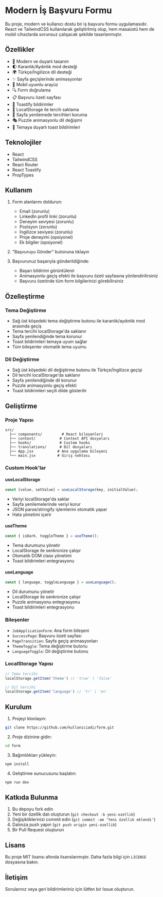# Modern İş Başvuru Formu

Bu proje, modern ve kullanıcı dostu bir iş başvuru formu uygulamasıdır. React ve TailwindCSS kullanılarak geliştirilmiş olup, hem masaüstü hem de mobil cihazlarda sorunsuz çalışacak şekilde tasarlanmıştır.

## Özellikler

- 🎨 Modern ve duyarlı tasarım
- 🌓 Karanlık/Aydınlık mod desteği
- 🌍 Türkçe/İngilizce dil desteği
- ✨ Sayfa geçişlerinde animasyonlar
- 📱 Mobil uyumlu arayüz
- 🔍 Form doğrulama
- 📋 Başvuru özeti sayfası
- 🚀 Toastify bildirimler
- 💾 LocalStorage ile tercih saklama
- 🔄 Sayfa yenilemede tercihleri koruma
- 🎭 Puzzle animasyonlu dil değişimi
- 🌈 Temaya duyarlı toast bildirimleri

## Teknolojiler

- React
- TailwindCSS
- React Router
- React Toastify
- PropTypes

## Kullanım

1. Form alanlarını doldurun:
   - Email (zorunlu)
   - LinkedIn profil linki (zorunlu)
   - Deneyim seviyesi (zorunlu)
   - Pozisyon (zorunlu)
   - İngilizce seviyesi (zorunlu)
   - Proje deneyimi (opsiyonel)
   - Ek bilgiler (opsiyonel)

2. "Başvuruyu Gönder" butonuna tıklayın

3. Başvurunuz başarıyla gönderildiğinde:
   - Başarı bildirimi görüntülenir
   - Animasyonlu geçiş efekti ile başvuru özeti sayfasına yönlendirilirsiniz
   - Başvuru özetinde tüm form bilgilerinizi görebilirsiniz

## Özelleştirme

### Tema Değiştirme
- Sağ üst köşedeki tema değiştirme butonu ile karanlık/aydınlık mod arasında geçiş
- Tema tercihi localStorage'da saklanır
- Sayfa yenilendiğinde tema korunur
- Toast bildirimleri temaya uyum sağlar
- Tüm bileşenler otomatik tema uyumu

### Dil Değiştirme
- Sağ üst köşedeki dil değiştirme butonu ile Türkçe/İngilizce geçişi
- Dil tercihi localStorage'da saklanır
- Sayfa yenilendiğinde dil korunur
- Puzzle animasyonlu geçiş efekti
- Toast bildirimleri seçili dilde gösterilir

## Geliştirme

### Proje Yapısı
```
src/
  ├── components/         # React bileşenleri
  ├── context/           # Context API dosyaları
  ├── hooks/             # Custom hooks
  ├── translations/      # Dil dosyaları
  ├── App.jsx           # Ana uygulama bileşeni
  └── main.jsx          # Giriş noktası
```

### Custom Hook'lar

#### useLocalStorage
```javascript
const [value, setValue] = useLocalStorage(key, initialValue);
```
- Veriyi localStorage'da saklar
- Sayfa yenilemelerinde veriyi korur
- JSON parse/stringify işlemlerini otomatik yapar
- Hata yönetimi içerir

#### useTheme
```javascript
const { isDark, toggleTheme } = useTheme();
```
- Tema durumunu yönetir
- LocalStorage ile senkronize çalışır
- Otomatik DOM class yönetimi
- Toast bildirimleri entegrasyonu

#### useLanguage
```javascript
const { language, toggleLanguage } = useLanguage();
```
- Dil durumunu yönetir
- LocalStorage ile senkronize çalışır
- Puzzle animasyonu entegrasyonu
- Toast bildirimleri entegrasyonu

### Bileşenler
- `JobApplicationForm`: Ana form bileşeni
- `SuccessPage`: Başvuru özeti sayfası
- `PageTransition`: Sayfa geçiş animasyonları
- `ThemeToggle`: Tema değiştirme butonu
- `LanguageToggle`: Dil değiştirme butonu

### LocalStorage Yapısı
```javascript
// Tema tercihi
localStorage.getItem('theme') // 'true' | 'false'

// Dil tercihi
localStorage.getItem('language') // 'tr' | 'en'
```

## Kurulum

1. Projeyi klonlayın:
```bash
git clone https://github.com/kullaniciadi/form.git
```

2. Proje dizinine gidin:
```bash
cd form
```

3. Bağımlılıkları yükleyin:
```bash
npm install
```

4. Geliştirme sunucusunu başlatın:
```bash
npm run dev
```

## Katkıda Bulunma

1. Bu depoyu fork edin
2. Yeni bir özellik dalı oluşturun (`git checkout -b yeni-ozellik`)
3. Değişikliklerinizi commit edin (`git commit -am 'Yeni özellik eklendi'`)
4. Dalınıza push yapın (`git push origin yeni-ozellik`)
5. Bir Pull Request oluşturun

## Lisans

Bu proje MIT lisansı altında lisanslanmıştır. Daha fazla bilgi için `LICENSE` dosyasına bakın.

## İletişim

Sorularınız veya geri bildirimleriniz için lütfen bir Issue oluşturun.
